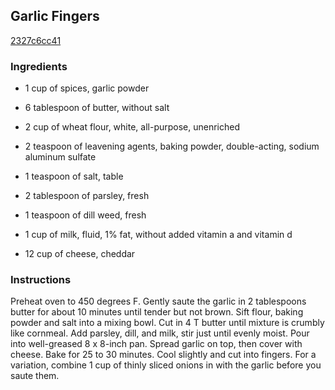 ## Garlic Fingers

[2327c6cc41](http://www.food.com/recipe/garlic-fingers-52559)

### Ingredients

 - 1 cup of spices, garlic powder

 - 6 tablespoon of butter, without salt

 - 2 cup of wheat flour, white, all-purpose, unenriched

 - 2 teaspoon of leavening agents, baking powder, double-acting, sodium aluminum sulfate

 - 1 teaspoon of salt, table

 - 2 tablespoon of parsley, fresh

 - 1 teaspoon of dill weed, fresh

 - 1 cup of milk, fluid, 1% fat, without added vitamin a and vitamin d

 - 12 cup of cheese, cheddar

### Instructions

Preheat oven to 450 degrees F. Gently saute the garlic in 2 tablespoons butter for about 10 minutes until tender but not brown. Sift flour, baking powder and salt into a mixing bowl. Cut in 4 T butter until mixture is crumbly like cornmeal. Add parsley, dill, and milk, stir just until evenly moist. Pour into well-greased 8 x 8-inch pan. Spread garlic on top, then cover with cheese. Bake for 25 to 30 minutes. Cool slightly and cut into fingers. For a variation, combine 1 cup of thinly sliced onions in with the garlic before you saute them.